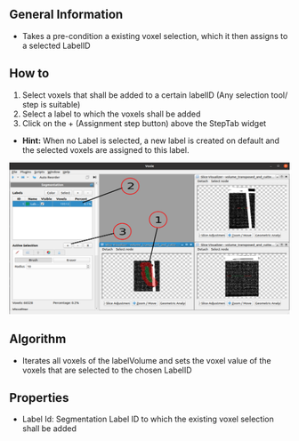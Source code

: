 ## General Information

- Takes a pre-condition a existing voxel selection, which it then assigns to a selected LabelID

## How to

1. Select voxels that shall be added to a certain labelID (Any selection tool/ step is suitable)
2. Select a label to which the voxels shall be added 
3. Click on the + (Assignment step button) above the StepTab widget

- **Hint:** When no Label is selected, a new label is created on default and the selected voxels are assigned to this label. 

![fullwidth](images/segmentation/assignmentStep.png)

## Algorithm

- Iterates all voxels of the labelVolume and sets the voxel value of the voxels that are selected to the chosen LabelID

## Properties
- Label Id: Segmentation Label ID to which the existing voxel selection shall be added 
